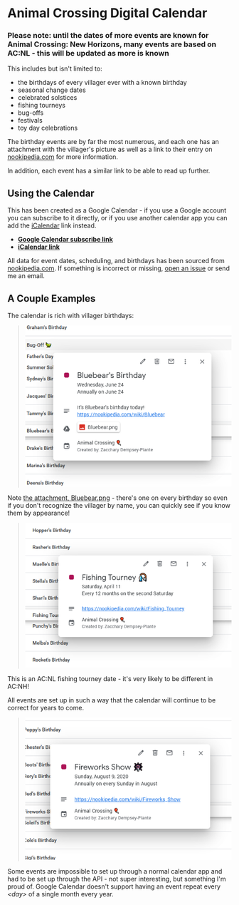 # Animal Crossing Digital Calendar

### Please note: until the dates of more events are known for Animal Crossing: New Horizons, many events are based on AC:NL - this will be updated as more is known

This includes but isn't limited to:
* the birthdays of every villager ever with a known birthday
* seasonal change dates
* celebrated solstices
* fishing tourneys
* bug-offs
* festivals
* toy day celebrations

The birthday events are by far the most numerous, and each one has an attachment with the villager's picture as well as a link to their entry on [nookipedia.com](https://nookipedia.com/) for more information.

In addition, each event has a similar link to be able to read up further.

## Using the Calendar
This has been created as a Google Calendar - if you use a Google account you can subscribe to it directly, or if you use another calendar app you can add the [iCalendar](https://en.wikipedia.org/wiki/ICalendar) link instead.

* **[Google Calendar subscribe link](https://calendar.google.com/calendar?cid=MzNwcjRmOGVwZmJsN3RkZjVycXY1MzlrbzBAZ3JvdXAuY2FsZW5kYXIuZ29vZ2xlLmNvbQ)**
* **[iCalendar link](https://calendar.google.com/calendar/ical/33pr4f8epfbl7tdf5rqv539ko0%40group.calendar.google.com/private-f4ce1a0d4eb3299a7f82e5f9bb2a0881/basic.ics)**

All data for event dates, scheduling, and birthdays has been sourced from [nookipedia.com](https://nookipedia.com/). If something is incorrect or missing, [open an issue](https://github.com/zedseven/ac-calendar/issues/new) or send me an email.

## A Couple Examples
The calendar is rich with villager birthdays:

> ![A screenshot of Bluebear's birthday on June 24th](/media/birthdayExample.png "Bluebear is one of my favourite villagers, and one of the originals from my first Gamecube town. :)")

Note [the attachment, Bluebear.png](https://drive.google.com/file/d/15-HFk3OMNb_xrXo8mVoauhou8-ctd1hk/view) - there's one on every birthday so even if you don't recognize the villager by name, you can quickly see if you know them by appearance!


> ![A screenshot of a Fishing Tourney event](/media/fishingTourney.png "Once more is known about AC:NH, fishing tourney events will also have information about whether they're single or multiple-fish ones.")

This is an AC:NL fishing tourney date - it's very likely to be different in AC:NH!

All events are set up in such a way that the calendar will continue to be correct for years to come.


> ![A screenshot of a Fireworks Show, which in AC:NL occurred every sunday in August](/media/fireworksShowExample.png "Setting this up involves modifying the RRULE entries of the calendar through the API or iCal import!")

Some events are impossible to set up through a normal calendar app and had to be set up through the API - not super interesting, but something I'm proud of. Google Calendar doesn't support having an event repeat every *\<day\>* of a single month every year.

